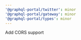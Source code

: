 ```yaml
---
'@graphql-portal/twitter': minor
'@graphql-portal/gateway': minor
'@graphql-portal/types': minor
---
```


Add CORS support
